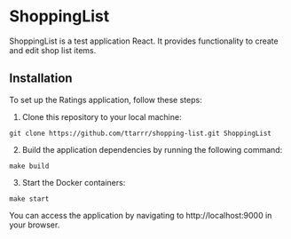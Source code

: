 

# ShoppingList
ShoppingList is a test application React. It provides functionality to create and edit shop list items.

## Installation
To set up the Ratings application, follow these steps:

1. Clone this repository to your local machine:

```
git clone https://github.com/ttarrr/shopping-list.git ShoppingList
```
2. Build the application dependencies by running the following command:
```
make build
```
3. Start the Docker containers:
```
make start
```
You can access the application by navigating to http://localhost:9000 in your browser.

